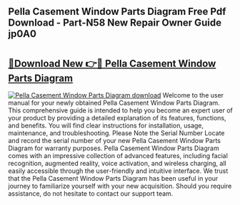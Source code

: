 ## Pella Casement Window Parts Diagram Free Pdf Download - Part-N58 New Repair Owner Guide jp0A0

# <h2><a href="http://dfrv6j.blite.top/?on=Pella+Casement+Window+Parts+Diagram">🔗Download New 👉🔴 Pella Casement Window Parts Diagram</a></h2>

[![Pella Casement Window Parts Diagram download](https://i.imgur.com/lujVjoI.png)](http://dfrv6j.blite.top/?on=Pella+Casement+Window+Parts+Diagram)
Welcome to the user manual for your newly obtained Pella Casement Window Parts Diagram. This comprehensive guide is intended to help you become an expert user of your product by providing a detailed explanation of its features, functions, and benefits. You will find clear instructions for installation, usage, maintenance, and troubleshooting. Please Note the Serial Number Locate and record the serial number of your new Pella Casement Window Parts Diagram for warranty purposes. Pella Casement Window Parts Diagram comes with an impressive collection of advanced features, including facial recognition, augmented reality, voice activation, and wireless charging, all easily accessible through the user-friendly and intuitive interface. We trust that the Pella Casement Window Parts Diagram has been useful in your journey to familiarize yourself with your new acquisition. Should you require assistance, do not hesitate to contact our support team.
